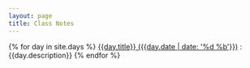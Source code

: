```yaml
---
layout: page
title: Class Notes
---
```


{% for day in site.days %}
[{{day.title}} ({{day.date | date: '%d %b'}})]({{day.url}})
: {{day.description}}
{% endfor %}
